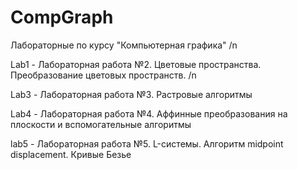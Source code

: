 # CompGraph
Лабораторные по курсу "Компьютерная графика" /n

Lab1 - Лабораторная работа №2. Цветовые пространства. Преобразование цветовых пространств. /n

Lab3 - Лабораторная работа №3. Растровые алгоритмы

Lab4 - Лабораторная работа №4. Аффинные преобразования на плоскости и вспомогательные алгоритмы

lab5 - Лабораторная работа №5. L-системы. Алгоритм midpoint displacement. Кривые Безье